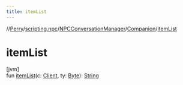```yaml
---
title: itemList
---
```

//[Perry](../../../../index.html)/[scripting.npc](../../index.html)/[NPCConversationManager](../index.html)/[Companion](index.html)/[itemList](item-list.html)



# itemList



[jvm]\
fun [itemList](item-list.html)(c: [Client](../../../client/-client/index.html), ty: [Byte](https://kotlinlang.org/api/latest/jvm/stdlib/kotlin/-byte/index.html)): [String](https://kotlinlang.org/api/latest/jvm/stdlib/kotlin/-string/index.html)




